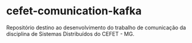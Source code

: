 # cefet-comunication-kafka
Repositório destino ao desenvolvimento do trabalho de comunicação da disciplina de Sistemas Distribuídos do CEFET - MG.
